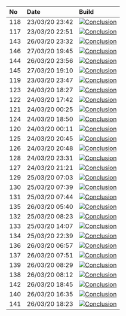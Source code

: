 | No  | Date           | Build                                                                                                                                                                        |
| :-- | :------------- | :--------------------------------------------------------------------------------------------------------------------------------------------------------------------------- |
| 118 | 23/03/20 23:42 | [![Conclusion](https://img.shields.io/badge/build-pass-brightgreen)](https://github.com/e2e-boilerplate/protractor-es-modules-babel-mocha-chai-expect/actions/runs/61932711) |
| 117 | 23/03/20 22:51 | [![Conclusion](https://img.shields.io/badge/build-pass-brightgreen)](https://github.com/e2e-boilerplate/protractor-es-modules-babel-mocha-chai-expect/actions/runs/61911158) |
| 143 | 26/03/20 23:32 | [![Conclusion](https://img.shields.io/badge/build-pass-brightgreen)](https://github.com/e2e-boilerplate/protractor-es-modules-babel-mocha-chai-expect/actions/runs/64309785) |
| 146 | 27/03/20 19:45 | [![Conclusion](https://img.shields.io/badge/build-pass-brightgreen)](https://github.com/e2e-boilerplate/protractor-es-modules-babel-mocha-chai-expect/actions/runs/64985232) |
| 144 | 26/03/20 23:56 | [![Conclusion](https://img.shields.io/badge/build-pass-brightgreen)](https://github.com/e2e-boilerplate/protractor-es-modules-babel-mocha-chai-expect/actions/runs/64316357) |
| 145 | 27/03/20 19:10 | [![Conclusion](https://img.shields.io/badge/build-pass-brightgreen)](https://github.com/e2e-boilerplate/protractor-es-modules-babel-mocha-chai-expect/actions/runs/64974161) |
| 119 | 23/03/20 23:47 | [![Conclusion](https://img.shields.io/badge/build-pass-brightgreen)](https://github.com/e2e-boilerplate/protractor-es-modules-babel-mocha-chai-expect/actions/runs/61934933) |
| 123 | 24/03/20 18:27 | [![Conclusion](https://img.shields.io/badge/build-pass-brightgreen)](https://github.com/e2e-boilerplate/protractor-es-modules-babel-mocha-chai-expect/actions/runs/62573076) |
| 122 | 24/03/20 17:42 | [![Conclusion](https://img.shields.io/badge/build-pass-brightgreen)](https://github.com/e2e-boilerplate/protractor-es-modules-babel-mocha-chai-expect/actions/runs/62548427) |
| 121 | 24/03/20 00:25 | [![Conclusion](https://img.shields.io/badge/build-pass-brightgreen)](https://github.com/e2e-boilerplate/protractor-es-modules-babel-mocha-chai-expect/actions/runs/61951856) |
| 124 | 24/03/20 18:50 | [![Conclusion](https://img.shields.io/badge/build-pass-brightgreen)](https://github.com/e2e-boilerplate/protractor-es-modules-babel-mocha-chai-expect/actions/runs/62581618) |
| 120 | 24/03/20 00:11 | [![Conclusion](https://img.shields.io/badge/build-pass-brightgreen)](https://github.com/e2e-boilerplate/protractor-es-modules-babel-mocha-chai-expect/actions/runs/61947724) |
| 125 | 24/03/20 20:45 | [![Conclusion](https://img.shields.io/badge/build-pass-brightgreen)](https://github.com/e2e-boilerplate/protractor-es-modules-babel-mocha-chai-expect/actions/runs/62641492) |
| 126 | 24/03/20 20:48 | [![Conclusion](https://img.shields.io/badge/build-pass-brightgreen)](https://github.com/e2e-boilerplate/protractor-es-modules-babel-mocha-chai-expect/actions/runs/62642184) |
| 128 | 24/03/20 23:31 | [![Conclusion](https://img.shields.io/badge/build-pass-brightgreen)](https://github.com/e2e-boilerplate/protractor-es-modules-babel-mocha-chai-expect/actions/runs/62685793) |
| 127 | 24/03/20 21:21 | [![Conclusion](https://img.shields.io/badge/build-pass-brightgreen)](https://github.com/e2e-boilerplate/protractor-es-modules-babel-mocha-chai-expect/actions/runs/62659614) |
| 129 | 25/03/20 07:03 | [![Conclusion](https://img.shields.io/badge/build-pass-brightgreen)](https://github.com/e2e-boilerplate/protractor-es-modules-babel-mocha-chai-expect/actions/runs/62928930) |
| 130 | 25/03/20 07:39 | [![Conclusion](https://img.shields.io/badge/build-fail-red)](https://github.com/e2e-boilerplate/protractor-es-modules-babel-mocha-chai-expect/actions/runs/62951412)         |
| 131 | 25/03/20 07:44 | [![Conclusion](https://img.shields.io/badge/build-pass-brightgreen)](https://github.com/e2e-boilerplate/protractor-es-modules-babel-mocha-chai-expect/actions/runs/62952782) |
| 135 | 26/03/20 05:40 | [![Conclusion](https://img.shields.io/badge/build-pass-brightgreen)](https://github.com/e2e-boilerplate/protractor-es-modules-babel-mocha-chai-expect/actions/runs/63673580) |
| 132 | 25/03/20 08:23 | [![Conclusion](https://img.shields.io/badge/build-pass-brightgreen)](https://github.com/e2e-boilerplate/protractor-es-modules-babel-mocha-chai-expect/actions/runs/62974202) |
| 133 | 25/03/20 14:07 | [![Conclusion](https://img.shields.io/badge/build-pass-brightgreen)](https://github.com/e2e-boilerplate/protractor-es-modules-babel-mocha-chai-expect/actions/runs/63206600) |
| 134 | 25/03/20 22:39 | [![Conclusion](https://img.shields.io/badge/build-fail-red)](https://github.com/e2e-boilerplate/protractor-es-modules-babel-mocha-chai-expect/actions/runs/63290841)         |
| 136 | 26/03/20 06:57 | [![Conclusion](https://img.shields.io/badge/build-pass-brightgreen)](https://github.com/e2e-boilerplate/protractor-es-modules-babel-mocha-chai-expect/actions/runs/63719772) |
| 137 | 26/03/20 07:51 | [![Conclusion](https://img.shields.io/badge/build-pass-brightgreen)](https://github.com/e2e-boilerplate/protractor-es-modules-babel-mocha-chai-expect/actions/runs/63750964) |
| 139 | 26/03/20 08:29 | [![Conclusion](https://img.shields.io/badge/build-pass-brightgreen)](https://github.com/e2e-boilerplate/protractor-es-modules-babel-mocha-chai-expect/actions/runs/63778217) |
| 138 | 26/03/20 08:12 | [![Conclusion](https://img.shields.io/badge/build-fail-red)](https://github.com/e2e-boilerplate/protractor-es-modules-babel-mocha-chai-expect/actions/runs/63768411)         |
| 142 | 26/03/20 18:45 | [![Conclusion](https://img.shields.io/badge/build-pass-brightgreen)](https://github.com/e2e-boilerplate/protractor-es-modules-babel-mocha-chai-expect/actions/runs/64172507) |
| 140 | 26/03/20 16:35 | [![Conclusion](https://img.shields.io/badge/build-pass-brightgreen)](https://github.com/e2e-boilerplate/protractor-es-modules-babel-mocha-chai-expect/actions/runs/64099189) |
| 141 | 26/03/20 18:23 | [![Conclusion](https://img.shields.io/badge/build-fail-red)](https://github.com/e2e-boilerplate/protractor-es-modules-babel-mocha-chai-expect/actions/runs/64164158)         |